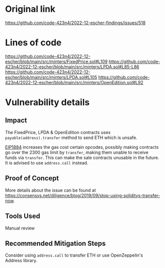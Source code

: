 # Original link
https://github.com/code-423n4/2022-12-escher-findings/issues/518
# Lines of code

https://github.com/code-423n4/2022-12-escher/blob/main/src/minters/FixedPrice.sol#L109
https://github.com/code-423n4/2022-12-escher/blob/main/src/minters/LPDA.sol#L85-L86
https://github.com/code-423n4/2022-12-escher/blob/main/src/minters/LPDA.sol#L105
https://github.com/code-423n4/2022-12-escher/blob/main/src/minters/OpenEdition.sol#L92


# Vulnerability details

## Impact
The FixedPrice, LPDA & OpenEdition contracts uses `payable(address).transfer` method to send ETH which is unsafe.

[EIP1884](https://eips.ethereum.org/EIPS/eip-1884) increases the gas cost certain opcodes, possibly making contracts go over the 2300 gas limit by `transfer`, making them unable to receive funds via `transfer`. This can make the sale contracts unusable in the future. It is advised to use `address.call` instead.

## Proof of Concept
More details about the issue can be found at https://consensys.net/diligence/blog/2019/09/stop-using-soliditys-transfer-now.

## Tools Used
Manual review

## Recommended Mitigation Steps
Consider using `address.call` to transfer ETH or use OpenZeppelin's Address library.